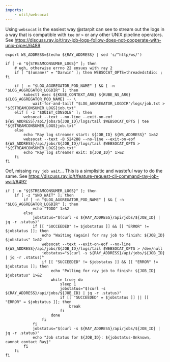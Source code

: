 ```yaml
---
imports:
    - util/websocat
---
```


Using `websocat` is the easiest way @starpit can see to stream out the
logs in a way that is compatible with `tee` or `>` or any other UNIX
pipeline operators. See
https://discuss.ray.io/t/ray-job-logs-follow-does-not-cooperate-with-unix-pipes/6489

```shell
export WS_ADDRESS=$(echo ${RAY_ADDRESS} | sed 's/^http/ws/')
```

```shell
if [ -n "${STREAMCONSUMER_LOGS}" ]; then
    # ugh, otherwise errno 22 ensues with ray 2
    if [ "$(uname)" = "Darwin" ]; then WEBSOCAT_OPTS=threadedstdio: ; fi

    if [ -n "$LOG_AGGREGATOR_POD_NAME" ] && [ -n "$LOG_AGGREGATOR_LOGDIR" ]; then
        kubectl exec ${KUBE_CONTEXT_ARG} ${KUBE_NS_ARG} ${LOG_AGGREGATOR_POD_NAME} -- \
            wait-for-and-tailf "$LOG_AGGREGATOR_LOGDIR"/logs/job.txt > "${STREAMCONSUMER_LOGS}job.txt"
    elif [ -z "$QUIET_CONSOLE" ]; then
        websocat --text --no-line --exit-on-eof ${WS_ADDRESS}/api/jobs/${JOB_ID}/logs/tail $WEBSOCAT_OPTS | tee "${STREAMCONSUMER_LOGS}job.txt"
    else
        echo "Ray log streamer start: ${JOB_ID} ${WS_ADDRESS}" 1>&2
        websocat --text -B 524288 --no-line --exit-on-eof ${WS_ADDRESS}/api/jobs/${JOB_ID}/logs/tail $WEBSOCAT_OPTS > "${STREAMCONSUMER_LOGS}job.txt"
        echo "Ray log streamer exit: ${JOB_ID}" 1>&2
    fi
fi
```

Oof, missing `ray job wait`... This is a simplisitic and wasteful way
to do the same. See
https://discuss.ray.io/t/feature-request-cli-command-ray-job-wait/6492

```shell
if [ -n "${STREAMCONSUMER_LOGS}" ]; then
    if [ -z "$NO_WAIT" ]; then
        if [ -n "$LOG_AGGREGATOR_POD_NAME" ] && [ -n "$LOG_AGGREGATOR_LOGDIR" ]; then
            echo "TODO" 1>&2
        else
            jobstatus="$(curl -s ${RAY_ADDRESS}/api/jobs/${JOB_ID} | jq -r .status)"
            if [[ "SUCCEEDED" != $jobstatus ]] && [[ "ERROR" != $jobstatus ]]; then
                echo "Waiting (again) for ray job to finish: ${JOB_ID} $jobstatus" 1>&2
                websocat --text --exit-on-eof --no-line ${WS_ADDRESS}/api/jobs/${JOB_ID}/logs/tail $WEBSOCAT_OPTS > /dev/null
                jobstatus="$(curl -s ${RAY_ADDRESS}/api/jobs/${JOB_ID} | jq -r .status)"
                if [[ "SUCCEEDED" != $jobstatus ]] && [[ "ERROR" != $jobstatus ]]; then
                    echo "Polling for ray job to finish: ${JOB_ID} $jobstatus" 1>&2
                    while true; do
                        sleep 1
                        jobstatus="$(curl -s ${RAY_ADDRESS}/api/jobs/${JOB_ID} | jq -r .status)"
                        if [[ "SUCCEEDED" = $jobstatus ]] || [[ "ERROR" = $jobstatus ]]; then
                            break
                        fi
                    done
                fi
            fi
            jobstatus="$(curl -s ${RAY_ADDRESS}/api/jobs/${JOB_ID} | jq -r .status)"
            echo "Job status for ${JOB_ID}: ${jobstatus-Unknown, cannot contact Ray}"
        fi
    fi
fi
```
